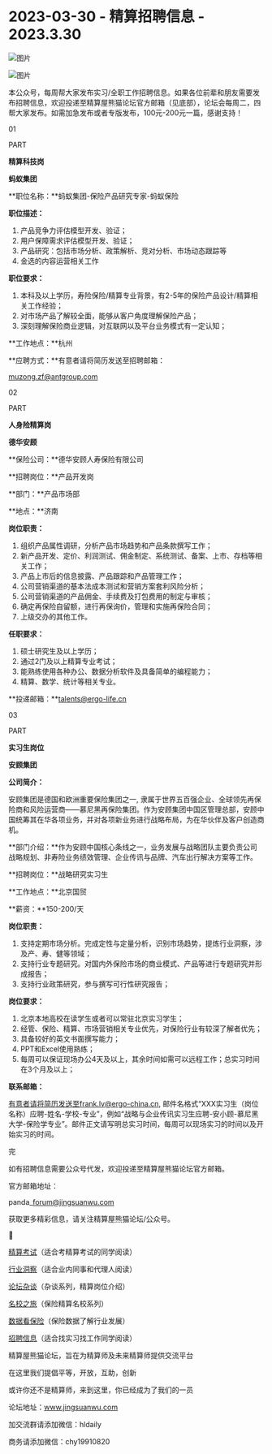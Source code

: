 # 2023-03-30 - 精算招聘信息 - 2023.3.30

![图片](https://mmbiz.qpic.cn/mmbiz_jpg/PVTr5cqOmdsiaicIRGthO3IhpdkibrFUWVU1xAtP9ZY24c0vAhCVJo55thjfrfia19NvibyVvich2UW9I8vGCty5LxNw/640?wx_fmt=jpeg&tp=webp&wxfrom=5&wx_lazy=1)

![图片](https://mmbiz.qpic.cn/mmbiz_png/7QRTvkK2qC63c02mKcsfAaJ8sNcicTvg22UkHHibvKiasFS9FS6E4FeV0Dibe7as7h4tm8p7EfNfI06adlGbL2icYjw/640?wx_fmt=png&tp=webp&wxfrom=5&wx_lazy=1)

本公众号，每周帮大家发布实习/全职工作招聘信息。如果各位前辈和朋友需要发布招聘信息，欢迎投递至精算屋熊猫论坛官方邮箱（见底部），论坛会每周二，四帮大家发布。如需加急发布或者专版发布，100元-200元一篇，感谢支持！

01

PART

**精算科技岗**

**蚂蚁集团**

**职位名称：**蚂蚁集团-保险产品研究专家-蚂蚁保险

**职位描述：**

1. 产品竞争力评估模型开发、验证；
2. 用户保障需求评估模型开发、验证；
3. 产品研究：包括市场分析、政策解析、竞对分析、市场动态跟踪等
4. 金选的内容运营相关工作

**职位要求：**

1. 本科及以上学历，寿险保险/精算专业背景，有2-5年的保险产品设计/精算相关工作经验；
2. 对市场产品了解较全面，能够从客户角度理解保险产品；
3. 深刻理解保险商业逻辑，对互联网以及平台业务模式有一定认知；

**工作地点：**杭州

**应聘方式：**有意者请将简历发送至招聘邮箱：

muzong.zf@antgroup.com

02

PART

**人身险精算岗**

**德华安顾**

**保险公司：**德华安顾人寿保险有限公司

**招聘岗位：**产品开发岗

**部门：**产品市场部

**地点：**济南

**岗位职责：**

1. 组织产品属性调研，分析产品市场趋势和产品条款撰写工作；
2. 新产品开发、定价、利润测试、佣金制定、系统测试、备案、上市、存档等相关工作；
3. 产品上市后的信息披露、产品跟踪和产品管理工作；
4. 公司营销渠道的基本法成本测试和营销方案套利风险分析；
5. 公司营销渠道的产品佣金、手续费及打包费用的制定与审核；
6. 确定再保险自留额，进行再保询价，管理和实施再保险合同；
7. 上级交办的其他工作。

**任职要求：**

1. 硕士研究生及以上学历；
2. 通过2门及以上精算专业考试；
3. 能熟练使用各种办公、数据分析软件及具备简单的编程能力；
4. 精算、数学、统计等相关专业。

**投递邮箱：**talents@ergo-life.cn

03

PART

**实习生岗位**

**安顾集团**

**公司简介：**

安顾集团是德国和欧洲重要保险集团之一, 隶属于世界五百强企业、全球领先再保险商和风险运营商——慕尼黑再保险集团。作为安顾集团中国区管理总部，安顾中国统筹其在华各项业务，并对各项新业务进行战略布局，为在华伙伴及客户创造商机。 

**部门介绍：**作为安顾中国核心条线之一，业务发展与战略团队主要负责公司战略规划、非寿险业务绩效管理、企业传讯与品牌、汽车出行解决方案等工作。 

**招聘岗位：**战略研究实习生 

**工作地点：**北京国贸 

**薪资：**150-200/天 

**岗位职责：**

1. 支持定期市场分析。完成定性与定量分析，识别市场趋势，提炼行业洞察，涉及产、寿、健等领域；
2. 支持行业专题研究。对国内外保险市场的商业模式、产品等进行专题研究并形成报告；
3. 支持行业政策研究，参与撰写可行性研究报告；

**岗位要求：** 

1. 北京本地高校在读学生或者可以常驻北京实习学生；
2. 经管、保险、精算、市场营销相关专业优先，对保险行业有较深了解者优先；
3. 具备较好的英文书面撰写能力；
4. PPT和Excel使用熟练；
5. 每周可以保证现场办公4天及以上，其余时间如需可以远程工作；总实习时间在3个月及以上；

**联系邮箱：**

有意者请将简历发送至frank.lv@ergo-china.cn, 邮件名格式“XXX实习生（岗位名称）应聘-姓名-学校-专业”，例如“战略与企业传讯实习生应聘-安小顾-慕尼黑大学-保险学专业”。邮件正文请写明总实习时间，每周可以现场实习的时间以及开始实习的时间。


完

如有招聘信息需要公众号代发，欢迎投递至精算屋熊猫论坛官方邮箱。

官方邮箱地址：

panda\_forum@jingsuanwu.com

获取更多精彩信息，请关注精算屋熊猫论坛/公众号。


👀

[精算考试](https://mp.weixin.qq.com/mp/appmsgalbum?__biz=MzIyMjA5MzUwMg==&action=getalbum&album_id=1466144252454764546#wechat_redirect)（适合考精算考试的同学阅读）

[行业洞察](https://mp.weixin.qq.com/mp/appmsgalbum?__biz=MzIyMjA5MzUwMg==&action=getalbum&album_id=1466140974488748032#wechat_redirect)（适合业内同事和代理人阅读）

[论坛杂谈](https://mp.weixin.qq.com/mp/appmsgalbum?__biz=MzIyMjA5MzUwMg==&action=getalbum&album_id=1466151460148084736#wechat_redirect)（杂谈系列，精算岗位介绍）

[名校之旅](https://mp.weixin.qq.com/mp/appmsgalbum?__biz=MzIyMjA5MzUwMg==&action=getalbum&album_id=1466147283460161538#wechat_redirect)（保险精算名校系列）

[数据看保险](https://mp.weixin.qq.com/mp/appmsgalbum?__biz=MzIyMjA5MzUwMg==&action=getalbum&album_id=2002358913534328835#wechat_redirect)（保险数据了解行业发展）

[招聘信息](https://mp.weixin.qq.com/mp/appmsgalbum?__biz=MzIyMjA5MzUwMg==&action=getalbum&album_id=1466154141080092675#wechat_redirect)（适合找实习找工作同学阅读）

精算屋熊猫论坛，旨在为精算师及未来精算师提供交流平台

在这里我们提倡平等，开放，互助，创新

或许你还不是精算师，来到这里，你已经成为了我们的一员

论坛地址：www.jingsuanwu.com

加交流群请添加微信：hldaily

商务请添加微信：chy19910820
